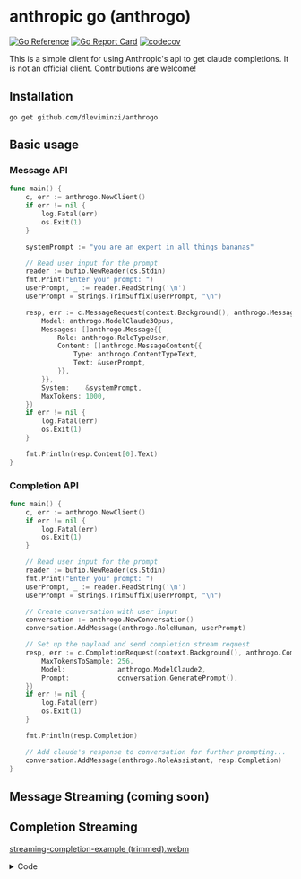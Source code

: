 # anthropic go (anthrogo)
[![Go Reference](https://pkg.go.dev/badge/github.com/dleviminzi/anthrogo.svg)](https://pkg.go.dev/github.com/dleviminzi/anthrogo)
[![Go Report Card](https://goreportcard.com/badge/github.com/dleviminzi/anthrogo)](https://goreportcard.com/report/github.com/dleviminzi/anthrogo)
[![codecov](https://codecov.io/gh/dleviminzi/anthrogo/branch/main/graph/badge.svg?token=OP2W7ENYN5)](https://codecov.io/gh/dleviminzi/anthrogo)

This is a simple client for using Anthropic's api to get claude completions. It is not an official client. Contributions are welcome!

## Installation
```
go get github.com/dleviminzi/anthrogo
```

## Basic usage 

### Message API
```go
func main() {
	c, err := anthrogo.NewClient()
	if err != nil {
		log.Fatal(err)
		os.Exit(1)
	}

	systemPrompt := "you are an expert in all things bananas"

	// Read user input for the prompt
	reader := bufio.NewReader(os.Stdin)
	fmt.Print("Enter your prompt: ")
	userPrompt, _ := reader.ReadString('\n')
	userPrompt = strings.TrimSuffix(userPrompt, "\n")

	resp, err := c.MessageRequest(context.Background(), anthrogo.MessagePayload{
		Model: anthrogo.ModelClaude3Opus,
		Messages: []anthrogo.Message{{
			Role: anthrogo.RoleTypeUser,
			Content: []anthrogo.MessageContent{{
				Type: anthrogo.ContentTypeText,
				Text: &userPrompt,
			}},
		}},
		System:    &systemPrompt,
		MaxTokens: 1000,
	})
	if err != nil {
		log.Fatal(err)
		os.Exit(1)
	}

	fmt.Println(resp.Content[0].Text)
}
```

### Completion API
```go
func main() {
	c, err := anthrogo.NewClient()
	if err != nil {
		log.Fatal(err)
		os.Exit(1)
	}

	// Read user input for the prompt
	reader := bufio.NewReader(os.Stdin)
	fmt.Print("Enter your prompt: ")
	userPrompt, _ := reader.ReadString('\n')
	userPrompt = strings.TrimSuffix(userPrompt, "\n")

	// Create conversation with user input
	conversation := anthrogo.NewConversation()
	conversation.AddMessage(anthrogo.RoleHuman, userPrompt)

	// Set up the payload and send completion stream request
	resp, err := c.CompletionRequest(context.Background(), anthrogo.CompletionPayload{
		MaxTokensToSample: 256,
		Model:             anthrogo.ModelClaude2,
		Prompt:            conversation.GeneratePrompt(),
	})
	if err != nil {
		log.Fatal(err)
		os.Exit(1)
	}

	fmt.Println(resp.Completion)

	// Add claude's response to conversation for further prompting...
	conversation.AddMessage(anthrogo.RoleAssistant, resp.Completion)
}
```
## Message Streaming (coming soon)

## Completion Streaming
[streaming-completion-example (trimmed).webm](https://github.com/dleviminzi/go-anthropic/assets/51272568/14f80831-a53b-47bd-a8e3-67fe4c279df6)
<details>
<summary>Code</summary>	
	
```go
func main() {
	// Create a new client
	// optionally provide api key otherwise we will look for it in ANTHROPIC_API_KEY variable
	c, err := anthrogo.NewClient()
	if err != nil {
		log.Fatal(err)
		os.Exit(1)
	}

	// Read user input for the prompt
	reader := bufio.NewReader(os.Stdin)
	fmt.Print("Enter your prompt: ")
	userPrompt, _ := reader.ReadString('\n')
	userPrompt = strings.TrimSuffix(userPrompt, "\n")

	// Create conversation with user input
	conversation := anthrogo.NewConversation()
	conversation.AddMessage(anthrogo.RoleHuman, userPrompt)

	// Set up the payload and send completion stream request
	completeStreamResp, _ := c.StreamingCompletionRequest(context.Background(), anthrogo.CompletionPayload{
		MaxTokensToSample: 256,
		Model:             anthrogo.ModelClaude2,
		Prompt:            conversation.GeneratePrompt(),
		CompleteOptions: anthrogo.CompleteOptions{
			Stream:      true,
			Temperature: 1,
		},
	})

	// Ensure that the request is canceled after timeout (default 1 minute)
	defer completeStreamResp.Cancel()

	// Ensure that the stream response body is closed when the function returns
	defer completeStreamResp.Close()

	// Continually read from the response until an error or EOF is encountered
	for {
		event, err := completeStreamResp.Decode()
		if err != nil {
			if err == io.EOF {
				break
			} else {
				fmt.Println(err)
				os.Exit(1)
			}
		}

		if event != nil {
			fmt.Printf("%s", event.Data.Completion)
		}
	}
}
```
</details>


